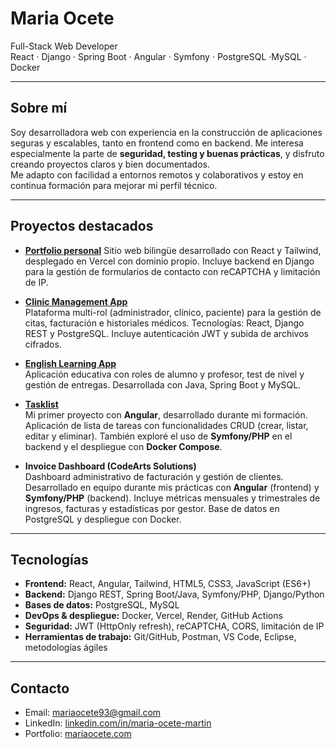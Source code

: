 
# Maria Ocete

Full-Stack Web Developer  
React · Django · Spring Boot · Angular · Symfony · PostgreSQL ·MySQL · Docker 

---

## Sobre mí
Soy desarrolladora web con experiencia en la construcción de aplicaciones seguras y escalables, tanto en frontend como en backend. Me interesa especialmente la parte de **seguridad, testing y buenas prácticas**, y disfruto creando proyectos claros y bien documentados.  
Me adapto con facilidad a entornos remotos y colaborativos y estoy en continua formación para mejorar mi perfil técnico.

---

## Proyectos destacados

- **[Portfolio personal](https://github.com/MariaOcete/portfolio)** 
  Sitio web bilingüe desarrollado con React y Tailwind, desplegado en Vercel con dominio propio. Incluye backend en Django para la gestión de formularios de contacto con reCAPTCHA y limitación de IP.

- **[Clinic Management App](https://github.com/MariaOcete/clinics-app)**  
  Plataforma multi-rol (administrador, clínico, paciente) para la gestión de citas, facturación e historiales médicos. Tecnologías: React, Django REST y PostgreSQL. Incluye autenticación JWT y subida de archivos cifrados.

- **[English Learning App](https://github.com/MariaOcete/english_web)**  
  Aplicación educativa con roles de alumno y profesor, test de nivel y gestión de entregas. Desarrollada con Java, Spring Boot y MySQL.

- **[Tasklist](https://github.com/MariaOcete/TaskList)**  
  Mi primer proyecto con **Angular**, desarrollado durante mi formación.  Aplicación de lista de tareas con funcionalidades CRUD (crear, listar, editar y eliminar).  También exploré el uso de **Symfony/PHP** en el backend y el despliegue con **Docker Compose**.

- **Invoice Dashboard (CodeArts Solutions)**  
  Dashboard administrativo de facturación y gestión de clientes.  Desarrollado en equipo durante mis prácticas con **Angular** (frontend) y **Symfony/PHP** (backend).  Incluye métricas mensuales y trimestrales de ingresos, facturas y estadísticas por gestor.   Base de datos en PostgreSQL y despliegue con Docker.

---

## Tecnologías

- **Frontend:** React, Angular, Tailwind, HTML5, CSS3, JavaScript (ES6+)  
- **Backend:** Django REST, Spring Boot/Java, Symfony/PHP, Django/Python  
- **Bases de datos:** PostgreSQL, MySQL  
- **DevOps & despliegue:** Docker, Vercel, Render, GitHub Actions  
- **Seguridad:** JWT (HttpOnly refresh), reCAPTCHA, CORS, limitación de IP  
- **Herramientas de trabajo:** Git/GitHub, Postman, VS Code, Eclipse, metodologías ágiles

---

## Contacto
- Email: mariaocete93@gmail.com  
- LinkedIn: [linkedin.com/in/maria-ocete-martin](https://www.linkedin.com/in/maria-ocete-martin/)  
- Portfolio: [mariaocete.com](https://mariaocete.com/)
